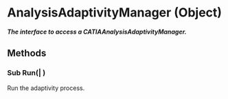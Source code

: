 # AnalysisAdaptivityManager (Object)

**_The interface to access a CATIAAnalysisAdaptivityManager._**

## Methods

### Sub **Run**(| )

   Run the adaptivity process.
